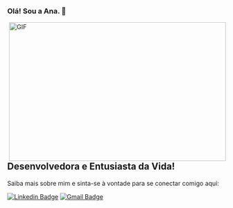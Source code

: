 ### Olá! Sou a Ana. 👋

<img align="right" alt="GIF" src="https://github.com/karinecorreia/karinebcorreia/blob/main/miau.gif?raw=true" width="500" height="320" />

##  Desenvolvedora e Entusiasta da Vida!


Saiba mais sobre mim e sinta-se à vontade para se conectar comigo aqui:


[![Linkedin Badge](https://img.shields.io/badge/LinkedIn-0077B5?style=for-the-badge&logo=linkedin&logoColor=whitee&link=https://www.linkedin.com/in/joãovictorporto//)](https://www.linkedin.com/in/karine-correia-3908a7213//)
[![Gmail Badge](https://img.shields.io/badge/Gmail-D14836?style=for-the-badge&logo=gmail&logoColor=white&link=mailto:karinebcorreia@gmail.com)](mailto:karinebcorreia@gmail.com)
